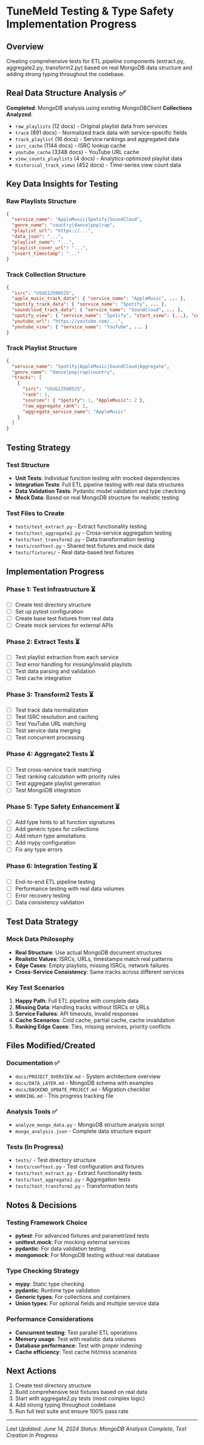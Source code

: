 # TuneMeld Testing & Type Safety Implementation Progress

## Overview

Creating comprehensive tests for ETL pipeline components (extract.py, aggregate2.py, transform2.py) based on real MongoDB data structure and adding strong typing throughout the codebase.

## Real Data Structure Analysis ✅

**Completed**: MongoDB analysis using existing MongoDBClient
**Collections Analyzed**:

- `raw_playlists` (12 docs) - Original playlist data from services
- `track` (891 docs) - Normalized track data with service-specific fields
- `track_playlist` (16 docs) - Service rankings and aggregated data
- `isrc_cache` (1144 docs) - ISRC lookup cache
- `youtube_cache` (3348 docs) - YouTube URL cache
- `view_counts_playlists` (4 docs) - Analytics-optimized playlist data
- `historical_track_views` (452 docs) - Time-series view count data

## Key Data Insights for Testing

### Raw Playlists Structure

```json
{
  "service_name": "AppleMusic|Spotify|SoundCloud",
  "genre_name": "country|dance|pop|rap",
  "playlist_url": "https://...",
  "data_json": "...",
  "playlist_name": "...",
  "playlist_cover_url": "...",
  "insert_timestamp": "..."
}
```

### Track Collection Structure

```json
{
  "isrc": "USUG12500525",
  "apple_music_track_data": { "service_name": "AppleMusic", ... },
  "spotify_track_data": { "service_name": "Spotify", ... },
  "soundcloud_track_data": { "service_name": "SoundCloud", ... },
  "spotify_view": { "service_name": "Spotify", "start_view": {...}, "current_view": {...} },
  "youtube_url": "https://youtube.com/...",
  "youtube_view": { "service_name": "YouTube", ... }
}
```

### Track Playlist Structure

```json
{
  "service_name": "Spotify|AppleMusic|SoundCloud|Aggregate",
  "genre_name": "dance|pop|rap|country",
  "tracks": [
    {
      "isrc": "USUG12500525",
      "rank": 1,
      "sources": { "Spotify": 1, "AppleMusic": 2 },
      "raw_aggregate_rank": 2,
      "aggregate_service_name": "AppleMusic"
    }
  ]
}
```

## Testing Strategy

### Test Structure

- **Unit Tests**: Individual function testing with mocked dependencies
- **Integration Tests**: Full ETL pipeline testing with real data structures
- **Data Validation Tests**: Pydantic model validation and type checking
- **Mock Data**: Based on real MongoDB structure for realistic testing

### Test Files to Create

- `tests/test_extract.py` - Extract functionality testing
- `tests/test_aggregate2.py` - Cross-service aggregation testing
- `tests/test_transform2.py` - Data transformation testing
- `tests/conftest.py` - Shared test fixtures and mock data
- `tests/fixtures/` - Real data-based test fixtures

## Implementation Progress

### Phase 1: Test Infrastructure ⏳

- [ ] Create test directory structure
- [ ] Set up pytest configuration
- [ ] Create base test fixtures from real data
- [ ] Create mock services for external APIs

### Phase 2: Extract Tests ⏳

- [ ] Test playlist extraction from each service
- [ ] Test error handling for missing/invalid playlists
- [ ] Test data parsing and validation
- [ ] Test cache integration

### Phase 3: Transform2 Tests ⏳

- [ ] Test track data normalization
- [ ] Test ISRC resolution and caching
- [ ] Test YouTube URL matching
- [ ] Test service data merging
- [ ] Test concurrent processing

### Phase 4: Aggregate2 Tests ⏳

- [ ] Test cross-service track matching
- [ ] Test ranking calculation with priority rules
- [ ] Test aggregate playlist generation
- [ ] Test MongoDB integration

### Phase 5: Type Safety Enhancement ⏳

- [ ] Add type hints to all function signatures
- [ ] Add generic types for collections
- [ ] Add return type annotations
- [ ] Add mypy configuration
- [ ] Fix any type errors

### Phase 6: Integration Testing ⏳

- [ ] End-to-end ETL pipeline testing
- [ ] Performance testing with real data volumes
- [ ] Error recovery testing
- [ ] Data consistency validation

## Test Data Strategy

### Mock Data Philosophy

- **Real Structure**: Use actual MongoDB document structures
- **Realistic Values**: ISRCs, URLs, timestamps match real patterns
- **Edge Cases**: Empty playlists, missing ISRCs, network failures
- **Cross-Service Consistency**: Same tracks across different services

### Key Test Scenarios

1. **Happy Path**: Full ETL pipeline with complete data
2. **Missing Data**: Handling tracks without ISRCs or URLs
3. **Service Failures**: API timeouts, invalid responses
4. **Cache Scenarios**: Cold cache, partial cache, cache invalidation
5. **Ranking Edge Cases**: Ties, missing services, priority conflicts

## Files Modified/Created

### Documentation ✅

- `docs/PROJECT_OVERVIEW.md` - System architecture overview
- `docs/DATA_LAYER.md` - MongoDB schema with examples
- `docs/BACKEND_UPDATE_PROJECT.md` - Migration checklist
- `WORKING.md` - This progress tracking file

### Analysis Tools ✅

- `analyze_mongo_data.py` - MongoDB structure analysis script
- `mongo_analysis.json` - Complete data structure export

### Tests (In Progress)

- `tests/` - Test directory structure
- `tests/conftest.py` - Test configuration and fixtures
- `tests/test_extract.py` - Extract functionality tests
- `tests/test_aggregate2.py` - Aggregation tests
- `tests/test_transform2.py` - Transformation tests

## Notes & Decisions

### Testing Framework Choice

- **pytest**: For advanced fixtures and parametrized tests
- **unittest.mock**: For mocking external services
- **pydantic**: For data validation testing
- **mongomock**: For MongoDB testing without real database

### Type Checking Strategy

- **mypy**: Static type checking
- **pydantic**: Runtime type validation
- **Generic types**: For collections and containers
- **Union types**: For optional fields and multiple service data

### Performance Considerations

- **Concurrent testing**: Test parallel ETL operations
- **Memory usage**: Test with realistic data volumes
- **Database performance**: Test with proper indexing
- **Cache efficiency**: Test cache hit/miss scenarios

## Next Actions

1. Create test directory structure
2. Build comprehensive test fixtures based on real data
3. Start with aggregate2.py tests (most complex logic)
4. Add strong typing throughout codebase
5. Run full test suite and ensure 100% pass rate

---

_Last Updated: June 14, 2024_
_Status: MongoDB Analysis Complete, Test Creation In Progress_
